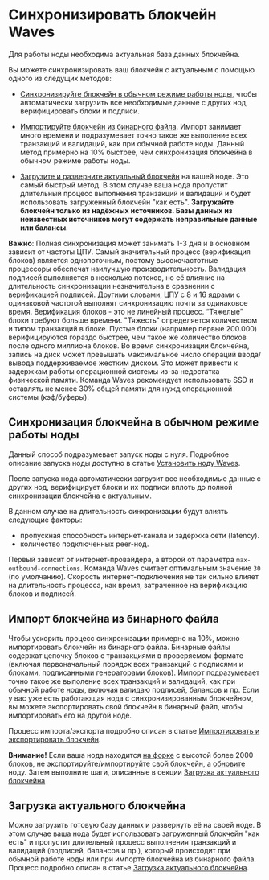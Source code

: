 # Синхронизировать блокчейн Waves

Для работы ноды необходима актуальная база данных блокчейна.

Вы можете синхронизировать ваш блокчейн с актуальным с помощью одного из следущих методов:

* [Синхронизируйте блокчейн в обычном режиме работы ноды](#синхронизация-блокчейна-в-обычном-режиме-работы-ноды), чтобы автоматически загрузить все необходимые данные с других нод, верифицировать блоки и подписи.

* [Импортируйте блокчейн из бинарного файла](#импорт-блокчейна-из-бинарного-файла). Импорт занимает много времени и подразумевает точно такое же выполение всех транзакций и валидаций, как при обычной работе ноды. Данный метод примерно на 10% быстрее, чем синхронизация блокчейна в обычном режиме работы ноды.

* [Загрузите и разверните актуальный блокчейн](#загрузка-актуального-блокчейна) на вашей ноде. Это самый быстрый метод. В этом случае ваша нода пропустит длительный процесс выполнения транзакций и валидаций и будет использовать загруженный блокчейн "как есть". **Загружайте блокчейн только из надёжных источников. Базы данных из неизвестных источников могут содержать неправильные данные или балансы**.

**Важно**: Полная синхронизация может занимать 1-3 дня и в основном зависит от частоты ЦПУ. Самый значительный процесс (верификация блоков) является однопоточным, поэтому высокочастотные процессоры обеспечат наилучшую производительность. Валидация подписей выполняется в несколько потоков, но её влияние на длительность синхронизации незначительна в сравнении с верификацией подписей. Другими словами, ЦПУ с 8 и 16 ядрами с одинаковой частотой выполнят синхронизацию почти за одинаковое время. Верификация блоков - это не линейный процесс. “Тяжелые” блоки требуют больше времени. "Тяжесть" определяется количеством и типом транзакций в блоке. Пустые блоки (например первые 200.000) верифицируются гораздо быстрее, чем такое же количество блоков после одного миллиона блоков. Во время синхронизации блокчейна, запись на диск может превышать максимальное число операций ввода/вывода поддерживаемое жестким диском. Это может привести к задержкам работы операционной системы из-за недостатка физической памяти. Команда Waves рекомендует использовать SSD и оставлять не менее 30% общей памяти для нужд операционной системы (кэф/буферы).

## Синхронизация блокчейна в обычном режиме работы ноды

Данный способ подразумевает запуск ноды с нуля. Подробное описание запуска ноды доступно в статье [Установить ноду Waves](/ru/waves-node/how-to-install-a-node/how-to-install-a-node).

После запуска нода автоматически загрузит все необходимые данные с других нод, верифицирует блоки и их подписи вплоть до полной синхронизации блокчейна с актуальным.

В данном случае на длительность синхронизации будут влиять следующие факторы:

* пропускная способность интернет-канала и задержка сети (latency).
* количество подключенных peer-нод.

Первый зависит от интернет-провайдера, а второй от параметра `max-outbound-connections`. Команда Waves считает оптимальным значение `30` (по умолчанию). Скорость интернет-подключения не так сильно влияет на длительность процесса, как время, затраченное на верификацию блоков и подписей.

## Импорт блокчейна из бинарного файла

Чтобы ускорить процесс синхронизации примерно на 10%, можно импортировать блокчейн из бинарного файла. Бинарные файлы содержат цепочку блоков с транзакциями в проверяемом формате (включая первоначальный порядок всех транзакций с подписями и блоками, подписанными генераторами блоков). Импорт подразумевает точно такое же выполение всех транзакций и валидаций, как при обычной работе ноды, включая валидаю подписей, балансов и пр. Если у вас уже есть работающая нода с синхронизированным блокчейном, вы можете экспортировать свой блокчейн в бинарный файл, чтобы импортировать его на другой ноде.

Процесс импорта/экспорта подробно описан в статье [Импортировать и экспортировать блокчейн](/ru/waves-node/options-for-getting-actual-blockchain/import-from-the-blockchain).

**Внимание!** Если ваша нода находится [на форке](/ru/waves-node#работа-с-форками) с высотой более 2000 блоков, не экспортируйте/импортируйте свой блокчейн, а [обновите](/ru/waves-node/upgrading) ноду. Затем выполните шаги, описанные в секции [Загрузка актуального блокчейна](#загрузка-актуального-блокчейна)

## Загрузка актуального блокчейна

Можно загрузить готовую базу данных и развернуть её на своей ноде. В этом случае ваша нода будет использовать загруженный блокчейн "как есть" и пропустит длительный процесс выполнения транзакций и валидаций (подписей, балансов и пр.), который происходит при обычной работе ноды или при импорте блокчейна из бинарного файла. Процесс подробно описан в статье [Загрузка актуального блокчейна](/ru/waves-node/options-for-getting-actual-blockchain/state-downloading-and-applying).

<!--- ## Статистика (0–1220000)

Верификация блоков — нелинейная операция, «тяжелые» блоки верифицируются дольше. «Тяжесть» блока зависит от количества и типов транзакций, которые он содержит. Первые блоки (например, первые 200&nbsp;000) пустые и верифицируются гораздо быстрее, чем такое же количество после миллиона. На схеме это выглядит так:

![1](./_assets/statistics_blocks_receiving.png)

Время, которое потребуется, чтобы достичь блока 1&nbsp;220&nbsp;000 на различных процессорах (с разными частотами и количеством ядер):

| CPU/MEM | Длительность синхронизации | Длительность импорта |
| :--- | :--- | :--- |
| Intel Xeon Platinum 8175M @ 2.50 GHz \(8 vCPU\)/32 GB | 11:25 | 10:20 |
| Intel Xeon Platinum 8124M @ 3.00 GHz \(16 vCPU\)/32 GB | 10:45 | 10:05 |
| Intel i7 8550u @ 1.8 GHz \(up to 4GHz\) \(8 vCPU\)/16 GB | 9:35 | 9:20 | --->
